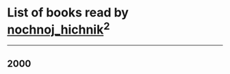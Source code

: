 # List of books read by [nochnoj_hichnik](http://vk.com/id402672243)<sup>2</sup>
---

## 2000






